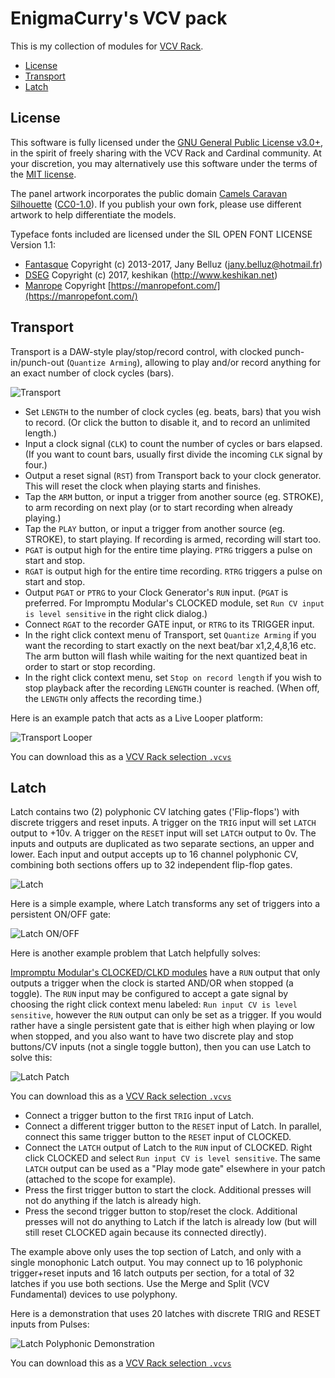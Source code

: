 EnigmaCurry's VCV pack
==============================

This is my collection of modules for [VCV Rack](https://vcvrack.com/).

 * [License](#License)
 * [Transport](#Transport)
 * [Latch](#Latch)

## License

This software is fully licensed under the [GNU General Public License
v3.0+](https://github.com/EnigmaCurry/EnigmaCurry-vcv-pack/blob/v2/LICENSE),
in the spirit of freely sharing with the VCV Rack and Cardinal
community. At your discretion, you may alternatively use this software
under the terms of the [MIT
license](https://github.com/EnigmaCurry/EnigmaCurry-vcv-pack/blob/v2/LICENSE.MIT).

The panel artwork incorporates the public domain [Camels Caravan
Silhouette](https://openclipart.org/detail/242201/camels-caravan-silhouette)
([CC0-1.0](https://creativecommons.org/publicdomain/zero/1.0/)). If
you publish your own fork, please use different artwork to help
differentiate the models.

Typeface fonts included are licensed under the SIL OPEN FONT LICENSE Version 1.1:

  * [Fantasque](https://github.com/EnigmaCurry/EnigmaCurry-vcv-pack/blob/v2/res/fonts/Fantasque/LICENSE.txt) Copyright (c) 2013-2017, Jany Belluz (jany.belluz@hotmail.fr)
  * [DSEG](https://github.com/EnigmaCurry/EnigmaCurry-vcv-pack/blob/v2/res/fonts/dseg/DSEG-LICENSE.txt) Copyright (c) 2017, keshikan (http://www.keshikan.net)
  * [Manrope](https://github.com/EnigmaCurry/EnigmaCurry-vcv-pack/blob/v2/res/fonts/manrope/LICENSE.txt) Copyright [https://manropefont.com/](https://manropefont.com/)

## Transport

Transport is a DAW-style play/stop/record control, with clocked
punch-in/punch-out (`Quantize Arming`), allowing to play and/or record
anything for an exact number of clock cycles (bars).

![Transport](screenshots/Transport.png)

 * Set `LENGTH` to the number of clock cycles (eg. beats, bars) that
   you wish to record. (Or click the button to disable it, and to
   record an unlimited length.)
 * Input a clock signal (`CLK`) to count the number of cycles or bars
   elapsed. (If you want to count bars, usually first divide the
   incoming `CLK` signal by four.)
 * Output a reset signal (`RST`) from Transport back to your clock
   generator. This will reset the clock when playing starts and
   finishes.
 * Tap the `ARM` button, or input a trigger from another source (eg.
   STROKE), to arm recording on next play (or to start recording when
   already playing.)
 * Tap the `PLAY` button, or input a trigger from another source (eg.
   STROKE), to start playing. If recording is armed, recording will
   start too.
 * `PGAT` is output high for the entire time playing. `PTRG` triggers
   a pulse on start and stop.
 * `RGAT` is output high for the entire time recording. `RTRG`
   triggers a pulse on start and stop.
 * Output `PGAT` or `PTRG` to your Clock Generator's `RUN` input.
   (`PGAT` is preferred. For Impromptu Modular's CLOCKED module, set
   `Run CV input is level sensitive` in the right click dialog.)
 * Connect `RGAT` to the recorder GATE input, or `RTRG` to its TRIGGER
   input.
 * In the right click context menu of Transport, set `Quantize Arming`
   if you want the recording to start exactly on the next beat/bar
   x1,2,4,8,16 etc. The arm button will flash while waiting for the
   next quantized beat in order to start or stop recording.
 * In the right click context menu, set `Stop on record length` if you
   wish to stop playback after the recording `LENGTH` counter is
   reached. (When off, the `LENGTH` only affects the recording time.)

Here is an example patch that acts as a Live Looper platform:

![Transport Looper](screenshots/TransportLooper.png)

You can download this as a [VCV Rack selection
`.vcvs`](https://github.com/EnigmaCurry/EnigmaCurry-vcv-pack/raw/v2/patches/Selections/Transport%20Looper.vcvs)


## Latch

Latch contains two (2) polyphonic CV latching gates ('Flip-flops')
with discrete triggers and reset inputs. A trigger on the `TRIG` input
will set `LATCH` output to +10v. A trigger on the `RESET` input will
set `LATCH` output to 0v. The inputs and outputs are duplicated as two
separate sections, an upper and lower. Each input and output accepts
up to 16 channel polyphonic CV, combining both sections offers up to
32 independent flip-flop gates.

![Latch](screenshots/Latch.png)

Here is a simple example, where Latch transforms any set of triggers
into a persistent ON/OFF gate:

![Latch ON/OFF](screenshots/LatchOnOff.png)

Here is another example problem that Latch helpfully solves:

[Impromptu Modular's CLOCKED/CLKD
modules](https://library.vcvrack.com/ImpromptuModular/Clocked-Clkd)
have a `RUN` output that only outputs a trigger when the clock is
started AND/OR when stopped (a toggle). The `RUN` input may be
configured to accept a gate signal by choosing the right click context
menu labeled: `Run input CV is level sensitive`, however the `RUN`
output can only be set as a trigger. If you would rather have a single
persistent gate that is either high when playing or low when stopped,
and you also want to have two discrete play and stop buttons/CV inputs
(not a single toggle button), then you can use Latch to solve this:

![Latch Patch](screenshots/LatchPatch.png)

You can download this as a [VCV Rack selection
`.vcvs`](https://github.com/EnigmaCurry/EnigmaCurry-vcv-pack/raw/v2/patches/Selections/Latch%20CLKD.vcvs)

 * Connect a trigger button to the first `TRIG` input of Latch.
 * Connect a different trigger button to the `RESET` input of Latch.
   In parallel, connect this same trigger button to the `RESET` input
   of CLOCKED.
 * Connect the `LATCH` output of Latch to the `RUN` input of CLOCKED.
   Right click CLOCKED and select `Run input CV is level sensitive`.
   The same `LATCH` output can be used as a "Play mode gate" elsewhere
   in your patch (attached to the scope for example).
 * Press the first trigger button to start the clock. Additional
   presses will not do anything if the latch is already high.
 * Press the second trigger button to stop/reset the clock. Additional
   presses will not do anything to Latch if the latch is already low
   (but will still reset CLOCKED again because its connected
   directly).

The example above only uses the top section of Latch, and only with a
single monophonic Latch output. You may connect up to 16 polyphonic
trigger+reset inputs and 16 latch outputs per section, for a total of
32 latches if you use both sections. Use the Merge and Split (VCV
Fundamental) devices to use polyphony.

Here is a demonstration that uses 20 latches with discrete TRIG and
RESET inputs from Pulses:

![Latch Polyphonic Demonstration](screenshots/LatchPolyphonicDemonstration.png)

You can download this as a [VCV Rack selection
`.vcvs`](https://github.com/EnigmaCurry/EnigmaCurry-vcv-pack/raw/v2/patches/Selections/Latch%20Demonstration.vcvs)

